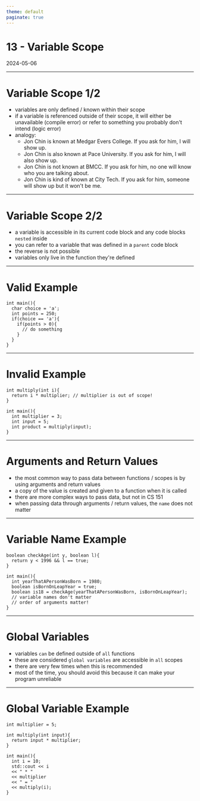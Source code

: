 ```yaml
---
theme: default
paginate: true
---
```


# 13 - Variable Scope
2024-05-06

---

# Variable Scope 1/2

- variables are only defined / known within their scope
- if a variable is referenced outside of their scope, it will either be unavailable (compile error) or refer to something you probably don't intend (logic error)
- analogy:
  - Jon Chin is known at Medgar Evers College. If you ask for him, I will show up.
  - Jon Chin is also known at Pace University. If you ask for him, I will also show up.
  - Jon Chin is not known at BMCC. If you ask for him, no one will know who you are talking about.
  - Jon Chin is kind of known at City Tech. If you ask for him, someone will show up but it won't be me.

---

# Variable Scope 2/2

- a variable is accessible in its current code block and any code blocks `nested` inside
- you can refer to a variable that was defined in a `parent` code block
- the reverse is not possible
- variables only live in the function they're defined

---

# Valid Example

```
int main(){
  char choice = 'a';
  int points = 250;
  if(choice == 'a'){
    if(points > 0){
      // do something
    }
  }
}
```

---

# Invalid Example

```
int multiply(int i){
  return i * multiplier; // multiplier is out of scope!
}

int main(){
  int multiplier = 3;
  int input = 5;
  int product = multiply(input);
}
```

---

# Arguments and Return Values

- the most common way to pass data between functions / scopes is by using arguments and return values
- a copy of the value is created and given to a function when it is called
- there are more complex ways to pass data, but not in CS 151
- when passing data through arguments / return values, the `name` does not matter

---

# Variable Name Example

```
boolean checkAge(int y, boolean l){
  return y < 1996 && l == true;
}

int main(){
  int yearThatAPersonWasBorn = 1980;
  boolean isBornOnLeapYear = true;
  boolean is18 = checkAge(yearThatAPersonWasBorn, isBornOnLeapYear);
  // variable names don't matter
  // order of arguments matter!
}
```

---

# Global Variables

- variables `can` be defined outside of `all` functions
- these are considered `global variables` are accessible in `all` scopes
- there are very few times when this is recommended
- most of the time, you should avoid this because it can make your program unreliable

---

# Global Variable Example

```
int multiplier = 5;

int multiply(int input){
  return input * multiplier;
}

int main(){
  int i = 10;
  std::cout << i
  << " * "
  << multiplier
  << " = "
  << multiply(i);
}
```